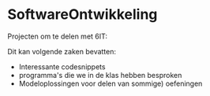 # SoftwareOntwikkeling

Projecten om te delen met 6IT:

Dit kan volgende zaken bevatten:

- Interessante codesnippets
- programma's die we in de klas hebben besproken
- Modeloplossingen voor delen van sommige) oefeningen 
